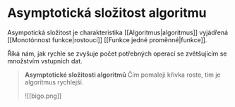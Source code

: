 # Asymptotická složitost algoritmu
Asympotická složitost je charakteristika [[Algoritmus|algoritmus]] vyjádřená [[Monotónnost funkce|rostoucí]] [[Funkce jedné proměnné|funkce]].

Říká nám, jak rychle se zvyšuje počet potřebných operací se zvětšujícím se množstvím vstupních dat.

>**Asymptotické složitosti algoritmů**
>Čím pomaleji křivka roste, tím je algoritmus rychlejší.
>
>![[bigo.png]]